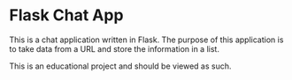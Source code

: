 # Flask Chat App

This is a chat application written in Flask. The purpose of this application is to take data from a URL and store the information in a list.

This is an educational project and should be viewed as such.